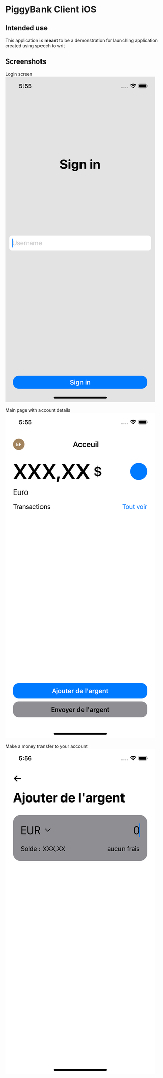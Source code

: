 
# PiggyBank Client iOS

## Intended use

This application is **meant** to be a demonstration for launching application created using speech to writ

## Screenshots

Login screen
![](@docs/Login.png)

Main page with account details
![Alt text](@docs/HomeScreen.png)

Make a money transfer to your account
![Alt text](@docs/MakeTransfer.png)
